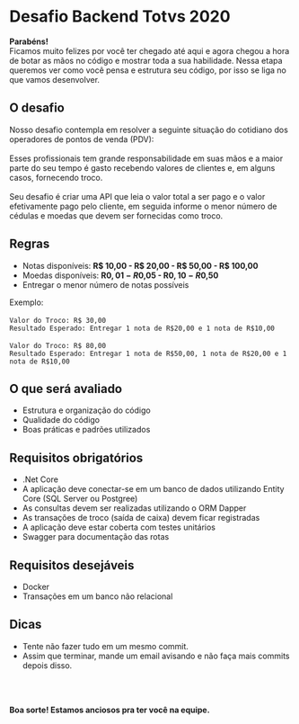 # Desafio Backend Totvs 2020

**Parabéns!** <br>
Ficamos muito felizes por você ter chegado até aqui e agora chegou a hora de botar as mãos no código e mostrar toda a sua habilidade.
Nessa etapa queremos ver como você pensa e estrutura seu código, por isso se liga no que vamos desenvolver.


## O desafio
Nosso desafio contempla em resolver a seguinte situação do cotidiano dos operadores de pontos de venda (PDV): <br><br>
Esses profissionais tem grande responsabilidade em suas mãos e a maior parte do seu tempo é gasto recebendo valores de clientes e, em alguns casos, fornecendo troco. <br> <br>
Seu desafio é criar uma API que leia o valor total a ser pago e o valor efetivamente pago pelo cliente, em seguida informe o menor número de cédulas e moedas que devem ser fornecidas como troco.

## Regras
* Notas disponíveis: **R$ 10,00 - R$ 20,00 - R$ 50,00 - R$ 100,00**
* Moedas disponíveis: **R$0,01 - R$0,05 - R$0,10 - R$0,50**
* Entregar o menor número de notas possíveis

Exemplo:<br><br>
```Valor do Troco: R$ 30,00```<br>
```Resultado Esperado: Entregar 1 nota de R$20,00 e 1 nota de R$10,00```<br><br>
```Valor do Troco: R$ 80,00```<br>
```Resultado Esperado: Entregar 1 nota de R$50,00, 1 nota de R$20,00 e 1 nota de R$10,00```<br>

## O que será avaliado
* Estrutura e organização do código
* Qualidade do código
* Boas práticas e padrões utilizados

## Requisitos obrigatórios
* .Net Core
* A aplicação deve conectar-se em um banco de dados utilizando Entity Core (SQL Server ou Postgree)
* As consultas devem ser realizadas utilizando o ORM Dapper
* As transações de troco (saída de caixa) devem ficar registradas
* A aplicação deve estar coberta com testes unitários
* Swagger para documentação das rotas

## Requisitos desejáveis
* Docker
* Transações em um banco não relacional

## Dicas
* Tente não fazer tudo em um mesmo commit.
* Assim que terminar, mande um email avisando e não faça mais commits depois disso.

<br>
<br>

**Boa sorte! Estamos anciosos pra ter você na equipe.**


